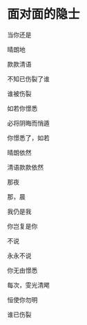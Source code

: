    

# 面对面的隐士

当你还是

晴朗地

款款清语

不知已伤裂了谁

谁被伤裂

  

如若你憬悉

必将阴晦而悄遁

你憬悉了，如若

晴朗依然

清语款款依然

那夜

那，晨

我仍是我

你岂复是你

  

不说

永永不说

你无由憬悉

  

每次，雯光清飔

恒使你勿明

谁已伤裂